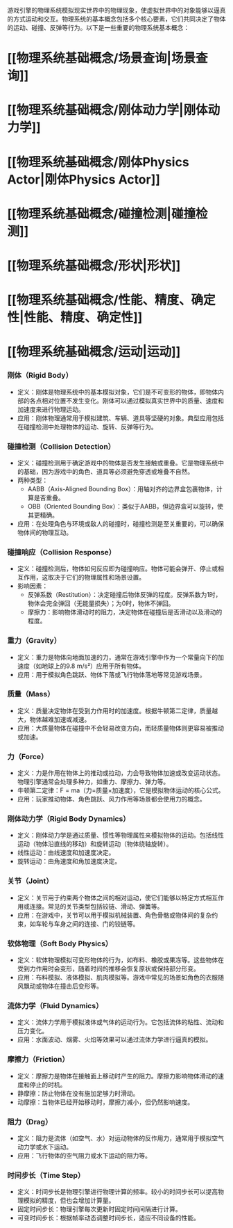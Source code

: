 游戏引擎的物理系统模拟现实世界中的物理现象，使虚拟世界中的对象能够以逼真的方式运动和交互。物理系统的基本概念包括多个核心要素，它们共同决定了物体的运动、碰撞、反弹等行为。以下是一些重要的物理系统基本概念：

# [[物理系统基础概念/场景查询|场景查询]]

# [[物理系统基础概念/刚体动力学|刚体动力学]]

# [[物理系统基础概念/刚体Physics Actor|刚体Physics Actor]]

# [[物理系统基础概念/碰撞检测|碰撞检测]]

# [[物理系统基础概念/形状|形状]]

# [[物理系统基础概念/性能、精度、确定性|性能、精度、确定性]]

# [[物理系统基础概念/运动|运动]]



### 刚体（Rigid Body）
- 定义：刚体是物理系统中的基本模拟对象，它们是不可变形的物体，即物体内部的各点相对位置不发生变化。刚体可以通过模拟真实世界中的质量、速度和加速度来进行物理运动。
- 应用：刚体物理通常用于模拟建筑、车辆、道具等坚硬的对象。典型应用包括在碰撞检测中处理物体的运动、旋转、反弹等行为。

### 碰撞检测（Collision Detection）
- 定义：碰撞检测用于确定游戏中的物体是否发生接触或重叠。它是物理系统中的基础，因为游戏中的角色、道具等必须避免穿透或堆叠不自然。
- 两种类型：
    - AABB（Axis-Aligned Bounding Box）：用轴对齐的边界盒包裹物体，计算是否重叠。
    - OBB（Oriented Bounding Box）：类似于AABB，但边界盒可以旋转，使其更精确。
- 应用：在处理角色与环境或敌人的碰撞时，碰撞检测是至关重要的，可以确保物体间的物理互动。

### 碰撞响应（Collision Response）
- 定义：碰撞检测后，物体如何反应即为碰撞响应。物体可能会弹开、停止或相互作用，这取决于它们的物理属性和场景设置。
- 影响因素：
    - 反弹系数（Restitution）：决定碰撞后物体反弹的程度。反弹系数为1时，物体会完全弹回（无能量损失）；为0时，物体不弹回。
    - 摩擦力：影响物体滑动时的阻力，决定物体在碰撞后是否滑动以及滑动的程度。

### 重力（Gravity）
- 定义：重力是物体向地面加速的力，通常在游戏引擎中作为一个常量向下的加速度（如地球上的9.8 m/s²）应用于所有物体。
- 应用：用于模拟角色跳跃、物体下落或飞行物体落地等常见游戏场景。

### 质量（Mass）
- 定义：质量决定物体在受到力作用时的加速度。根据牛顿第二定律，质量越大，物体越难加速或减速。
- 应用：大质量物体在碰撞中不会轻易改变方向，而轻质量物体则更容易被推动或加速。

### 力（Force）
- 定义：力是作用在物体上的推动或拉动，力会导致物体加速或改变运动状态。物理引擎通常会处理多种力，如重力、摩擦力、弹力等。
- 牛顿第二定律：F = ma（力=质量×加速度），它是模拟物体运动的核心公式。
- 应用：玩家推动物体、角色跳跃、风力作用等场景都会使用力的概念。

### 刚体动力学（Rigid Body Dynamics）
- 定义：刚体动力学是通过质量、惯性等物理属性来模拟物体的运动。包括线性运动（物体沿直线的移动）和旋转运动（物体绕轴旋转）。
- 线性运动：由线速度和加速度决定。
- 旋转运动：由角速度和角加速度决定。

### 关节（Joint）
- 定义：关节用于约束两个物体之间的相对运动，使它们能够以特定方式相互作用或连接。常见的关节类型包括铰链、滑动、弹簧等。
- 应用：在游戏中，关节可以用于模拟机械装置、角色骨骼或物体间的复杂约束，如车轮与车身之间的连接、门的铰链等。

### 软体物理（Soft Body Physics）
- 定义：软体物理模拟可变形物体的行为，如布料、橡胶或果冻等。这些物体在受到力作用时会变形，随着时间的推移会恢复原状或保持部分形变。
- 应用：布料模拟、液体模拟、肌肉模拟等。游戏中常见的场景如角色的衣服随风飘动或物体在撞击后变形等。

### 流体力学（Fluid Dynamics）
- 定义：流体力学用于模拟液体或气体的运动行为。它包括流体的粘性、流动和压力变化。
- 应用：水面波动、烟雾、火焰等效果可以通过流体力学进行逼真的模拟。

### 摩擦力（Friction）
- 定义：摩擦力是物体在接触面上移动时产生的阻力。摩擦力影响物体滑动的速度和停止的时机。
- 静摩擦：防止物体在没有施加足够力时滑动。
- 动摩擦：当物体已经开始移动时，摩擦力减小，但仍然影响速度。

### 阻力（Drag）
- 定义：阻力是流体（如空气、水）对运动物体的反作用力，通常用于模拟空气动力学或水下运动。
- 应用：飞行物体的空气阻力或水下运动的阻力等。

### 时间步长（Time Step）
- 定义：时间步长是物理引擎进行物理计算的频率。较小的时间步长可以提高物理模拟的精度，但也会增加计算量。
- 固定时间步长：物理引擎每次更新时固定时间间隔进行计算。
- 可变时间步长：根据帧率动态调整时间步长，适应不同设备的性能。

